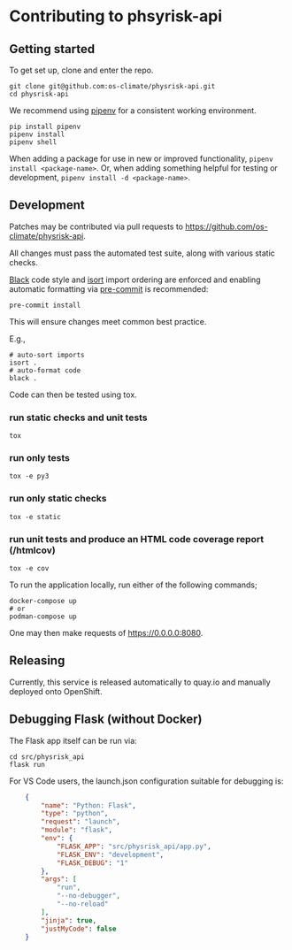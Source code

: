 # Contributing to phsyrisk-api

## Getting started

To get set up, clone and enter the repo.

    git clone git@github.com:os-climate/physrisk-api.git
    cd physrisk-api

We recommend using [pipenv](https://pipenv.pypa.io/en/latest/) for a
consistent working environment.

    pip install pipenv
    pipenv install
    pipenv shell

When adding a package for use in new or improved functionality,
`pipenv install <package-name>`. Or, when adding something helpful for
testing or development, `pipenv install -d <package-name>`.

## Development

Patches may be contributed via pull requests to
<https://github.com/os-climate/physrisk-api>.

All changes must pass the automated test suite, along with various static
checks.

[Black](https://black.readthedocs.io/) code style and
[isort](https://pycqa.github.io/isort/) import ordering are enforced
and enabling automatic formatting via [pre-commit](https://pre-commit.com/)
is recommended:

    pre-commit install

This will ensure changes meet common best practice.

E.g.,

    # auto-sort imports
    isort .
    # auto-format code
    black .

Code can then be tested using tox.

### run static checks and unit tests

    tox

### run only tests

    tox -e py3

### run only static checks

    tox -e static

### run unit tests and produce an HTML code coverage report (/htmlcov)

    tox -e cov

To run the application locally, run either of the following commands;

    docker-compose up
    # or
    podman-compose up

One may then make requests of <https://0.0.0.0:8080>.

## Releasing

Currently, this service is released automatically to quay.io and manually
deployed onto OpenShift.

## Debugging Flask (without Docker)
The Flask app itself can be run via:
```
cd src/physrisk_api
flask run
```
For VS Code users, the launch.json configuration suitable for debugging is:
```json
    {
        "name": "Python: Flask",
        "type": "python",
        "request": "launch",
        "module": "flask",
        "env": {
            "FLASK_APP": "src/physrisk_api/app.py",
            "FLASK_ENV": "development",
            "FLASK_DEBUG": "1"
        },
        "args": [
            "run",
            "--no-debugger",
            "--no-reload"
        ],
        "jinja": true,
        "justMyCode": false
    }
```